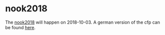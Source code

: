 nook2018
===

The [nook2018](https://metanook.de/2018) will happen on 2018-10-03. A german version of the cfp can be found [here](https://metanook.de/2018/cfp).